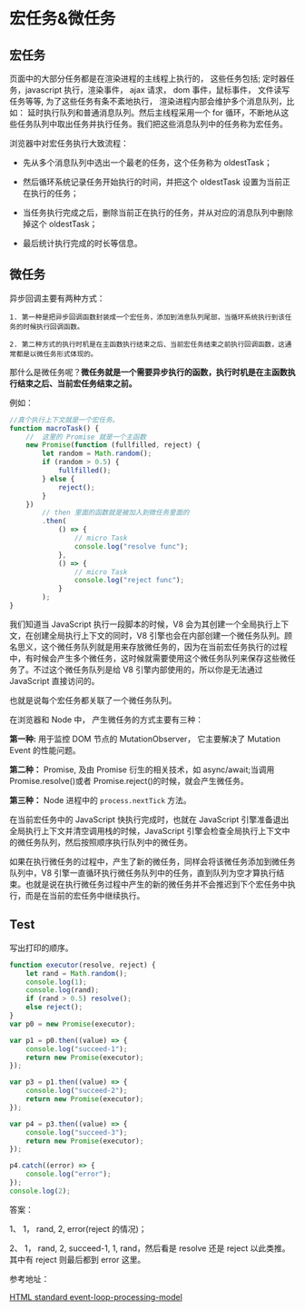 # 宏任务&微任务

## 宏任务

页面中的大部分任务都是在渲染进程的主线程上执行的， 这些任务包括; 定时器任务，javascript 执行，渲染事件， ajax 请求， dom 事件，鼠标事件， 文件读写任务等等, 为了这些任务有条不紊地执行， 渲染进程内部会维护多个消息队列，比如： 延时执行队列和普通消息队列。然后主线程采用一个 for 循环，不断地从这些任务队列中取出任务并执行任务。我们把这些消息队列中的任务称为宏任务。

浏览器中对宏任务执行大致流程：

- 先从多个消息队列中选出一个最老的任务，这个任务称为 oldestTask；

- 然后循环系统记录任务开始执行的时间，并把这个 oldestTask 设置为当前正在执行的任务；

- 当任务执行完成之后，删除当前正在执行的任务，并从对应的消息队列中删除掉这个 oldestTask；

- 最后统计执行完成的时长等信息。

## 微任务

异步回调主要有两种方式：

    1. 第一种是把异步回调函数封装成一个宏任务，添加到消息队列尾部，当循环系统执行到该任务的时候执行回调函数。

    2. 第二种方式的执行时机是在主函数执行结束之后、当前宏任务结束之前执行回调函数，这通常都是以微任务形式体现的。

那什么是微任务呢？**微任务就是一个需要异步执行的函数，执行时机是在主函数执行结束之后、当前宏任务结束之前。**

例如：

```js
//真个执行上下文就是一个宏任务。
function macroTask() {
	//  这里的 Promise 就是一个主函数
	new Promise(function (fullfilled, reject) {
		let random = Math.random();
		if (random > 0.5) {
			fullfilled();
		} else {
			reject();
		}
	})
		// then 里面的函数就是被加入到微任务里面的
		.then(
			() => {
				// micro Task
				console.log("resolve func");
			},
			() => {
				// micro Task
				console.log("reject func");
			}
		);
}
```

我们知道当 JavaScript 执行一段脚本的时候，V8 会为其创建一个全局执行上下文，在创建全局执行上下文的同时，V8 引擎也会在内部创建一个微任务队列。顾名思义，这个微任务队列就是用来存放微任务的，因为在当前宏任务执行的过程中，有时候会产生多个微任务，这时候就需要使用这个微任务队列来保存这些微任务了。不过这个微任务队列是给 V8 引擎内部使用的，所以你是无法通过 JavaScript 直接访问的。

也就是说每个宏任务都关联了一个微任务队列。

在浏览器和 Node 中， 产生微任务的方式主要有三种：

**第一种:** 用于监控 DOM 节点的 MutationObserver， 它主要解决了 Mutation Event 的性能问题。

**第二种：** Promise, 及由 Promise 衍生的相关技术，如 async/await;当调用 Promise.resolve()或者 Promise.reject()的时候，就会产生微任务。

**第三种：** Node 进程中的 `process.nextTick` 方法。

在当前宏任务中的 JavaScript 快执行完成时，也就在 JavaScript 引擎准备退出全局执行上下文并清空调用栈的时候，JavaScript 引擎会检查全局执行上下文中的微任务队列，然后按照顺序执行队列中的微任务。

如果在执行微任务的过程中，产生了新的微任务，同样会将该微任务添加到微任务队列中，V8 引擎一直循环执行微任务队列中的任务，直到队列为空才算执行结束。也就是说在执行微任务过程中产生的新的微任务并不会推迟到下个宏任务中执行，而是在当前的宏任务中继续执行。

## Test

写出打印的顺序。

```js
function executor(resolve, reject) {
	let rand = Math.random();
	console.log(1);
	console.log(rand);
	if (rand > 0.5) resolve();
	else reject();
}
var p0 = new Promise(executor);

var p1 = p0.then((value) => {
	console.log("succeed-1");
	return new Promise(executor);
});

var p3 = p1.then((value) => {
	console.log("succeed-2");
	return new Promise(executor);
});

var p4 = p3.then((value) => {
	console.log("succeed-3");
	return new Promise(executor);
});

p4.catch((error) => {
	console.log("error");
});
console.log(2);
```

答案：

1、 1， rand, 2, error(reject 的情况)；

2、 1， rand, 2, succeed-1, 1, rand，然后看是 resolve 还是 reject 以此类推。 其中有 reject 则最后都到 error 这里。

参考地址：

[HTML standard event-loop-processing-model](https://html.spec.whatwg.org/multipage/webappapis.html#event-loop-processing-model)
